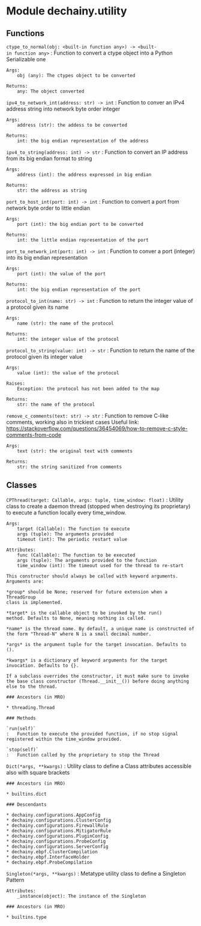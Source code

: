 Module dechainy.utility
=======================

Functions
---------

    
`ctype_to_normal(obj: <built-in function any>) ‑> <built-in function any>`
:   Function to convert a ctype object into a Python Serializable one
    
    Args:
        obj (any): The ctypes object to be converted
    
    Returns:
        any: The object converted

    
`ipv4_to_network_int(address: str) ‑> int`
:   Function to conver an IPv4 address string into network byte order integer
    
    Args:
        address (str): the addess to be converted
    
    Returns:
        int: the big endian representation of the address

    
`ipv4_to_string(address: int) ‑> str`
:   Function to convert an IP address from its big endian format to string
    
    Args:
        address (int): the address expressed in big endian
    
    Returns:
        str: the address as string

    
`port_to_host_int(port: int) ‑> int`
:   Function to convert a port from network byte order to little endian
    
    Args:
        port (int): the big endian port to be converted
    
    Returns:
        int: the little endian representation of the port

    
`port_to_network_int(port: int) ‑> int`
:   Function to conver a port (integer) into its big endian representation
    
    Args:
        port (int): the value of the port
    
    Returns:
        int: the big endian representation of the port

    
`protocol_to_int(name: str) ‑> int`
:   Function to return the integer value of a protocol given its name
    
    Args:
        name (str): the name of the protocol
    
    Returns:
        int: the integer value of the protocol

    
`protocol_to_string(value: int) ‑> str`
:   Function to return the name of the protocol given its integer value
    
    Args:
        value (int): the value of the protocol
    
    Raises:
        Exception: the protocol has not been added to the map
    
    Returns:
        str: the name of the protocol

    
`remove_c_comments(text: str) ‑> str`
:   Function to remove C-like comments, working also in trickiest cases
    Useful link: https://stackoverflow.com/questions/36454069/how-to-remove-c-style-comments-from-code
    
    Args:
        text (str): the original text with comments
    
    Returns:
        str: the string sanitized from comments

Classes
-------

`CPThread(target: Callable, args: tuple, time_window: float)`
:   Utility class to create a daemon thread (stopped when destroying its proprietary)
    to execute a function locally every time_window.
    
    Args:
        target (Callable): The function to execute
        args (tuple): The arguments provided
        timeout (int): The periodic restart value
    
    Attributes:
        func (Callable): The function to be executed
        args (tuple): The arguments provided to the function
        time_window (int): The timeout used for the thread to re-start
    
    This constructor should always be called with keyword arguments. Arguments are:
    
    *group* should be None; reserved for future extension when a ThreadGroup
    class is implemented.
    
    *target* is the callable object to be invoked by the run()
    method. Defaults to None, meaning nothing is called.
    
    *name* is the thread name. By default, a unique name is constructed of
    the form "Thread-N" where N is a small decimal number.
    
    *args* is the argument tuple for the target invocation. Defaults to ().
    
    *kwargs* is a dictionary of keyword arguments for the target
    invocation. Defaults to {}.
    
    If a subclass overrides the constructor, it must make sure to invoke
    the base class constructor (Thread.__init__()) before doing anything
    else to the thread.

    ### Ancestors (in MRO)

    * threading.Thread

    ### Methods

    `run(self)`
    :   Function to execute the provided function, if no stop signal registered within the time_window provided.

    `stop(self)`
    :   Function called by the proprietary to stop the Thread

`Dict(*args, **kwargs)`
:   Utility class to define a Class  attributes accessible also with square brackets

    ### Ancestors (in MRO)

    * builtins.dict

    ### Descendants

    * dechainy.configurations.AppConfig
    * dechainy.configurations.ClusterConfig
    * dechainy.configurations.FirewallRule
    * dechainy.configurations.MitigatorRule
    * dechainy.configurations.PluginConfig
    * dechainy.configurations.ProbeConfig
    * dechainy.configurations.ServerConfig
    * dechainy.ebpf.ClusterCompilation
    * dechainy.ebpf.InterfaceHolder
    * dechainy.ebpf.ProbeCompilation

`Singleton(*args, **kwargs)`
:   Metatype utility class to define a Singleton Pattern
    
    Attributes:
        _instance(object): The instance of the Singleton

    ### Ancestors (in MRO)

    * builtins.type